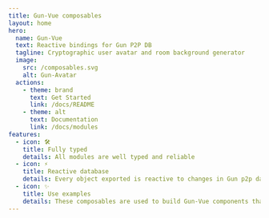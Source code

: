 ```yaml
---
title: Gun-Vue composables
layout: home
hero:
  name: Gun-Vue
  text: Reactive bindings for Gun P2P DB
  tagline: Cryptographic user avatar and room background generator
  image:
    src: /composables.svg
    alt: Gun-Avatar
  actions:
    - theme: brand
      text: Get Started
      link: /docs/README
    - theme: alt
      text: Documentation
      link: /docs/modules
features:
  - icon: 🛠️
    title: Fully typed
    details: All modules are well typed and reliable
  - icon: ⚡️
    title: Reactive database
    details: Every object exported is reactive to changes in Gun p2p database
  - icon: ✨
    title: Use examples
    details: These composables are used to build Gun-Vue components that are combined in the Gun-Vue app for everyone to play with.
---
```

